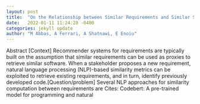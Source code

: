 ```yaml
---
layout: post
title:  "On the Relationship between Similar Requirements and Similar Software"
date:   2022-01-11 11:24:28 -0400
categories: jekyll update
author: "M Abbas, A Ferrari, A Shatnawi, E Enoiu"
---
```

Abstract [Context] Recommender systems for requirements are typically built on the assumption that similar requirements can be used as proxies to retrieve similar software. When a stakeholder proposes a new requirement, natural language processing (NLP)-based similarity metrics can be exploited to retrieve existing requirements, and in turn, identify previously developed code.[Question/problem] Several NLP approaches for similarity computation between requirements are Cites: Codebert: A pre-trained model for programming and natural